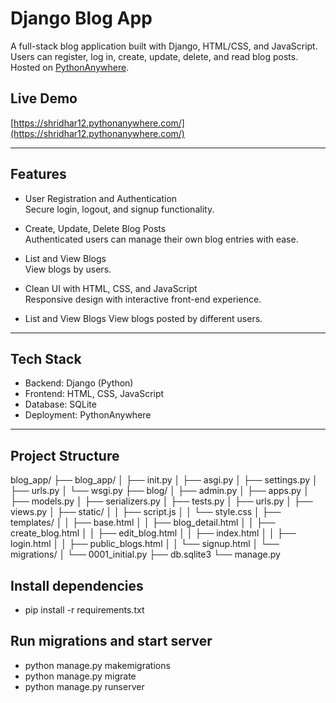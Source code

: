 # Django Blog App

A full-stack blog application built with Django, HTML/CSS, and JavaScript. Users can register, log in, create, update, delete, and read blog posts. Hosted on [PythonAnywhere](https://www.pythonanywhere.com).

## Live Demo
 [https://shridhar12.pythonanywhere.com/](https://shridhar12.pythonanywhere.com/)  


---

## Features

- User Registration and Authentication  
  Secure login, logout, and signup functionality.

- Create, Update, Delete Blog Posts  
  Authenticated users can manage their own blog entries with ease.

- List and View Blogs   
  View blogs by users.

- Clean UI with HTML, CSS, and JavaScript  
  Responsive design with interactive front-end experience.

- List and View Blogs
  View blogs posted by different users.

---

## Tech Stack

- Backend: Django (Python)
- Frontend: HTML, CSS, JavaScript
- Database: SQLite 
- Deployment: PythonAnywhere

---

##  Project Structure

blog_app/ ├── blog_app/ │ ├── init.py │ ├── asgi.py │ ├── settings.py │ ├── urls.py │ └── wsgi.py ├── blog/ │ ├── admin.py │ ├── apps.py │ ├── models.py │ ├── serializers.py │ ├── tests.py │ ├── urls.py │ ├── views.py │ ├── static/ │ │ ├── script.js │ │ └── style.css │ ├── templates/ │ │ ├── base.html │ │ ├── blog_detail.html │ │ ├── create_blog.html │ │ ├── edit_blog.html │ │ ├── index.html │ │ ├── login.html │ │ ├── public_blogs.html │ │ └── signup.html │ └── migrations/ │ └── 0001_initial.py ├── db.sqlite3 └── manage.py

## Install dependencies
* pip install -r requirements.txt


## Run migrations and start server
* python manage.py makemigrations
* python manage.py migrate
* python manage.py runserver
